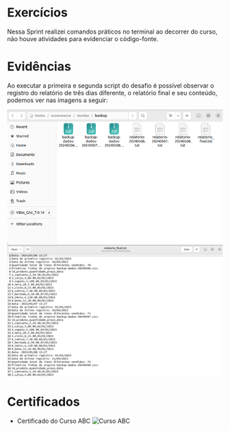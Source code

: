 # Exercícios


Nessa Sprint realizei comandos práticos no terminal ao decorrer do curso, não houve atividades para evidenciar o código-fonte.



# Evidências


Ao executar a primeira e segunda script do desafio é possível observar o registro do relatório de três dias diferente, o relatório final e seu conteúdo, podemos ver nas imagens a seguir:


![Evidencia 1](/Sprint1/evidencias/evidenciasDesafio/Sprint1-DirBackupAposExecucoes.png)
![Evidencia 2](/Sprint1/evidencias/evidenciasDesafio/Sprint1-RelatorioFinal.png)


# Certificados


- Certificado do Curso ABC
![Curso ABC](certificados/sample.png)